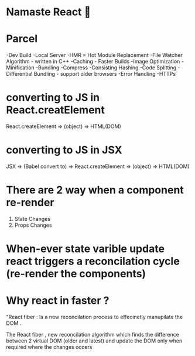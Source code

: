 # Namaste React 🚀

# Parcel
 -Dev Build
 -Local Server
 -HMR = Hot Module Replacement
 -File Watcher Algorithm  - written in C++
 -Caching - Faster Builds
 -Image Optimization
 -Minification
 -Bundling
 -Compress
 -Consisting Hashing
 -Code Splitting
 -Differential Bundling - support older browsers
 -Error Handling
 -HTTPs

# converting to JS in React.creatElement

   React.createElement => (object) => HTML(DOM)

# converting to JS in JSX
  
  JSX => (Babel convert to) => React.createElement => (object) => HTML(DOM)

# There are 2 way when a component re-render
  
  1. State Changes
  2. Props Changes

# When-ever state varible update react triggers a reconcilation cycle (re-render the components)

# Why react in faster ?

  "React fiber : Is a new reconcilation process to effecinetly manupilate the DOM .

  The React fiber , new reconcilation algorithm which finds the difference between 2 virtual DOM
  (older and latest) and update the DOM only when required where the changes occers
   
